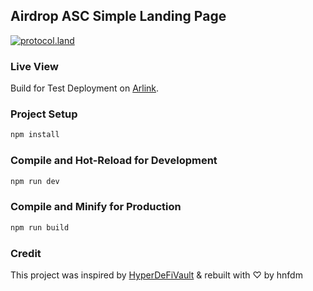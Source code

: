 ## Airdrop ASC Simple Landing Page

[![protocol.land](https://arweave.net/eZp8gOeR8Yl_cyH9jJToaCrt2He1PHr0pR4o-mHbEcY)](https://protocol.land/#/repository/<20c57989-01a5-4f54-ba48-85574f3c824f>)

### Live View

Build for Test Deployment on [Arlink](https://arlink.arweave.net).

### Project Setup

```sh
npm install
```

### Compile and Hot-Reload for Development

```sh
npm run dev
```

### Compile and Minify for Production

```sh
npm run build
```

### Credit

This project was inspired by [HyperDeFiVault](https://protocol.land/#/repository/89a647b1-6404-4b41-8b36-87025a4599c4) & rebuilt with ♡ by hnfdm
